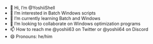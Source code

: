 - 👋 Hi, I’m @YoshiiShell
- 👀 I’m interested in Batch Windows scripts
- 🌱 I’m currently learning Batch and Windows
- 💞️ I’m looking to collaborate on Windows optimization programs
- 📫 How to reach me @yoshii63 on Twitter or @yoshii64 on Discord
- 😄 Pronouns: he/him
